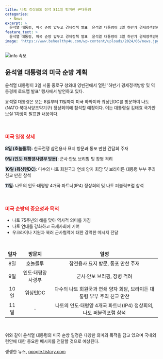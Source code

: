 ```yaml
---
title: 나토 정상회의 참석 811일 방미한 尹대통령
categories:
  - News
excerpt: >
  윤석열 대통령, 미국 순방 앞두고 경제정책 발표  윤석열 대통령이 3일 하반기 경제정책방향 발표 후 8일부터 11일까지 미국 순방을 갖는다. 순방 중에는 미국 인도·태평양 사령부 방문과 나토 정상회의 참석이 포함되어 있으며, 나토 창설 75주년을 맞아 역사적인 의미를 가짐을 강조한다. 또한, 나토 연대를 강화하고 국제사회에 기여하는 역할을 앞세우고자 함을 밝히고, 우크라이나 지원과 북러 군사협력에 대한 메시지도 내놓을 예정이다.
feature_text: >
  윤석열 대통령, 미국 순방 앞두고 경제정책 발표  윤석열 대통령이 3일 하반기 경제정책방향 발표 후 8일부터 11일까지 미국 순방을 갖는다. 순방 중에는 미국 인도·태평양 사령부 방문과 나토 정상회의 참석이 포함되어 있으며, 나토 창설 75주년을 맞아 역사적인 의미를 가짐을 강조한다. 또한, 나토 연대를 강화하고 국제사회에 기여하는 역할을 앞세우고자 함을 밝히고, 우크라이나 지원과 북러 군사협력에 대한 메시지도 내놓을 예정이다.
image: 'https://www.behealthy4u.com/wp-content/uploads/2024/06/news.jpg'
---
```


<p><img src="https://www.behealthy4u.com/wp-content/uploads/2024/06/news.jpg" alt="info 속보" /></p>

<h2 data-ke-size="size26">윤석열 대통령의 미국 순방 계획</h2>

<p data-ke-size="size16">윤석열 대통령이 3일 서울 종로구 청와대 영빈관에서 열린 '하반기 경제정책방향 및 역동경제 로드맵 발표' 행사에서 발언하고 있다.</p>

<p data-ke-size="size16">윤석열 대통령은 오는 8일부터 11일까지 미국 하와이와 워싱턴DC를 방문하여 나토(NATO·북대서양조약기구) 정상회의에 참석할 예정이다. 이는 대통령실 김태효 국가안보실 1차장이 발표한 내용이다.</p>

<p data-ke-size="size16">&nbsp;</p>

<h3><b><span style="color: #ee2323;">미국 일정 상세</span></b></h3>

<p data-ke-size="size16"><b><span style="background-color: #21538527;">8일 (호놀룰루)</span></b>: 한국전쟁 참전용사 묘지 방문과 동포 만찬 간담회 주재</p>

<p data-ke-size="size16"><b><span style="background-color: #21538527;">9일 (인도·태평양사령부 방문)</span></b>: 군사·안보 브리핑 및 장병 격려</p>

<p data-ke-size="size16"><b><span style="background-color: #21538527;">10일 (워싱턴DC)</span></b>: 다수의 나토 회원국과 연쇄 양자 회담 및 브라이든 대통령 부부 주최 친교 만찬 참석</p>

<p data-ke-size="size16"><b><span style="background-color: #21538527;">11일</span></b>: 나토의 인도·태평양 4개국 파트너(IP4) 정상회의 및 나토 퍼블릭포럼 참석</p>

<p data-ke-size="size16">&nbsp;</p>

<h3><b><span style="color: #ee2323;">미국 순방의 중요성과 목적</span></b></h3>

<ul>
<li>나토 75주년의 해를 맞아 역사적 의미를 가짐</li>
<li>나토 연대를 강화하고 국제사회에 기여</li>
<li>우크라이나 지원과 북러 군사협력에 대한 강력한 메시지 전달</li>
</ul>

<p data-ke-size="size16">&nbsp;</p>

<table>
<thead>
<tr>
<td style="text-align: center; height: 17px;"><b>일자</b></td>
<td style="text-align: center; height: 17px;"><b>방문지</b></td>
<td style="text-align: center; height: 17px;"><b>일정</b></td>
</tr>
</thead>
<tbody>
<tr>
<td style="text-align: center; height: 17px;">8일</td>
<td style="text-align: center; height: 17px;">호놀룰루</td>
<td style="text-align: center; height: 17px;">참전용사 묘지 방문, 동포 만찬 주재</td>
</tr>
<tr>
<td style="text-align: center; height: 17px;">9일</td>
<td style="text-align: center; height: 17px;">인도·태평양사령부</td>
<td style="text-align: center; height: 17px;">군사·안보 브리핑, 장병 격려</td>
</tr>
<tr>
<td style="text-align: center; height: 17px;">10일</td>
<td style="text-align: center; height: 17px;">워싱턴DC</td>
<td style="text-align: center; height: 17px;">다수의 나토 회원국과 연쇄 양자 회담, 브라이든 대통령 부부 주최 친교 만찬</td>
</tr>
<tr>
<td style="text-align: center; height: 17px;">11일</td>
<td style="text-align: center; height: 17px;">-</td>
<td style="text-align: center; height: 17px;">나토의 인도·태평양 4개국 파트너(IP4) 정상회의, 나토 퍼블릭포럼 참석</td>
</tr>
</tbody>
</table>

<p data-ke-size="size16">&nbsp;</p>

<p data-ke-size="size16">위와 같이 윤석열 대통령의 미국 순방 일정은 다양한 의미와 목적을 담고 있으며 국내외 현안에 대한 중요한 메시지를 전달할 것으로 예상된다.</p>
생생한 뉴스, <a href="https://qoogle.tistory.com" rel="dofollow">qoogle.tistory.com</a>


